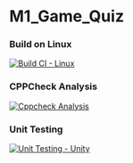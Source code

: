 # M1_Game_Quiz

### Build on Linux
[![Build CI - Linux](https://github.com/Karthikeyan1411/M1_Game_Quiz/actions/workflows/c-cpp.yml/badge.svg)](https://github.com/Karthikeyan1411/M1_Game_Quiz/actions/workflows/c-cpp.yml)
### CPPCheck Analysis
[![Cppcheck Analysis](https://github.com/Karthikeyan1411/M1_Game_Quiz/actions/workflows/cppcheck_analysis.yml/badge.svg)](https://github.com/Karthikeyan1411/M1_Game_Quiz/actions/workflows/cppcheck_analysis.yml)
### Unit Testing
[![Unit Testing - Unity](https://github.com/Karthikeyan1411/M1_Game_Quiz/actions/workflows/unit_test.yml/badge.svg)](https://github.com/Karthikeyan1411/M1_Game_Quiz/actions/workflows/unit_test.yml)
